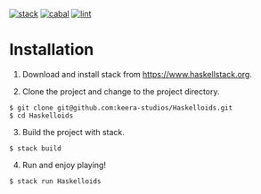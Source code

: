[![stack](https://github.com/haskell-game-archives/Haskelloids/workflows/stack/badge.svg)](https://github.com/haskell-game-archives/Haskelloids/actions?query=workflow%3Astack)
[![cabal](https://github.com/haskell-game-archives/Haskelloids/workflows/cabal/badge.svg)](https://github.com/haskell-game-archives/Haskelloids/actions?query=workflow%3Acabal)
[![lint](https://github.com/haskell-game-archives/Haskelloids/workflows/lint/badge.svg)](https://github.com/haskell-game-archives/Haskelloids/actions?query=workflow%3Alint)

# Installation

1. Download and install stack from <https://www.haskellstack.org>.

2. Clone the project and change to the project directory.

```
$ git clone git@github.com:keera-studios/Haskelloids.git
$ cd Haskelloids
```

3. Build the project with stack.

`$ stack build`

4. Run and enjoy playing!

`$ stack run Haskelloids`
